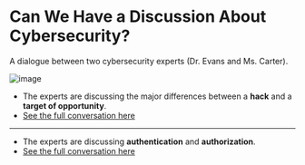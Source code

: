 # Can We Have a Discussion About Cybersecurity? 

A dialogue between two cybersecurity experts (Dr. Evans and Ms. Carter).
  
![image](https://github.com/user-attachments/assets/bc8da7f5-b8a6-4e6d-b2c5-0db23cfc8aa8)


  
  - The experts are discussing the major differences between a **hack** and a **target of opportunity**.
  - [See the full conversation here](https://docs.google.com/document/d/1EHQQYalZwoYDykChPZIIDXI5Ln3NmpQFi51YNXrXxBw/edit?tab=t.0)
    
---

- The experts are discussing **authentication** and **authorization**.
- [See the full conversation here](https://docs.google.com/document/d/15zqiQC3-qra6t_GvK7UTYOk23lif_nHNQ7Nr0W7pUe4/edit?tab=t.0)




